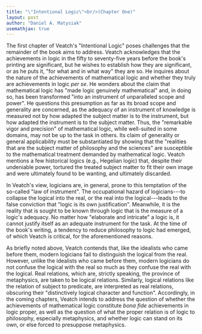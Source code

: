 ```yaml
---
title: "\"Intentional Logic\"<br/>(Chapter One)"
layout: post
author: "Daniel A. Matysiak"
usemathjax: true
---
```


The first chapter of Veatch's "Intentional Logic" poses challenges that the remainder of
the book aims to address. Veatch acknowledges that the achievements in logic in the fifty
to seventy-five years before the book's printing are significant, but he wishes to
establish how they are significant, or as he puts it, "for what and in what way" they are
so. He inquires about the nature of the achievements of mathematical logic and whether
they truly are achievements in logic *per se*. He wonders about the claim that
mathematical logic has "made logic genuinely mathematical" and, in doing so, has been
transformed "into an instrument of unparalleled scope and power". He questions this
presumption as far as its broad scope and generality are concerned, as the adequacy of an
instrument of knowledge is measured not by how adapted the subject matter is to the
instrument, but how adapted the instrument is to the subject matter. Thus, the "remarkable
vigor and precision" of mathematical logic, while well-suited in some domains, may not be
up to the task in others. Its claim of generality or general applicability must be
substantiated by showing that the "realities that are the subject matter of philosophy and
the sciences" are susceptible to the mathematical treatment demanded by mathematical
logic. Veatch mentions a few historical logics (e.g., Hegelian logic) that, despite their
undeniable power, tortured the treated subject matter to fit their own image and were
ultimately found to be wanting, and ultimately discarded.

In Veatch's view, logicians are, in general, prone to this temptation of the so-called
"law of instrument". The occupational hazard of logicians---to collapse the logical into
the real, or the real into the logical---leads to the false conviction that "logic is its
own justification". Meanwhile, it is the reality that is sought to be known through logic
that is the measure of a logic's adequacy. No matter how "elaborate and intricate" a logic
is, it cannot justify itself as an adequate instrument for the task. At the time of the
book's writing, a tendency to reduce philosophy to logic had emerged, of which Veatch is
critical, for the aforementioned reasons.

As briefly noted above, Veatch contends that, like the idealists who came before them,
modern logicians fail to distinguish the logical from the real. However, unlike the
idealists who came before them, modern logicians do not confuse the logical with the real
so much as they confuse the real with the logical. Real relations, which are, strictly
speaking, the province of metaphysics, are taken to be logical relations. Similarly,
logical relations like the relation of subject to predicate, are interpreted as real
relations, obscuring their "distinctively logical character and function". Accordingly, in
the coming chapters, Veatch intends to address the question of whether the achievements of
mathematical logic constitute *bona fide* achievements in logic proper, as well as the
question of what the proper relation is of logic to philosophy, especially metaphysics,
and whether logic can stand on its own, or else forced to presuppose metaphysics.
